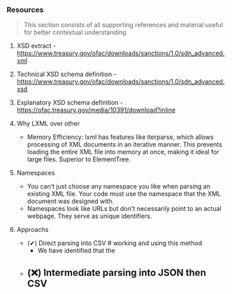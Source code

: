 ### Resources

> This section consists of all supporting references and material useful for better contextual understanding

1. XSD extract - https://www.treasury.gov/ofac/downloads/sanctions/1.0/sdn_advanced.xml
2. Technical XSD schema definition - https://www.treasury.gov/ofac/downloads/sanctions/1.0/sdn_advanced.xsd
3. Explanatory XSD schema definition - https://ofac.treasury.gov/media/10391/download?inline

4. Why LXML over other

   - Memory Efficiency: lxml has features like iterparse, which allows processing of XML documents in an iterative manner. This prevents loading the entire XML file into memory at once, making it ideal for large files. Superior to ElementTree.

5. Namespaces

   - You can't just choose any namespace you like when parsing an existing XML file. Your code must use the namespace that the XML document was designed with.
   - Namespaces look like URLs but don't necessarily point to an actual webpage. They serve as unique identifiers.

6. Approachs
   - (✔) Direct parsing into CSV # working and using this method
     - We have identified that the
   - (❌) Intermediate parsing into JSON then CSV
     -
